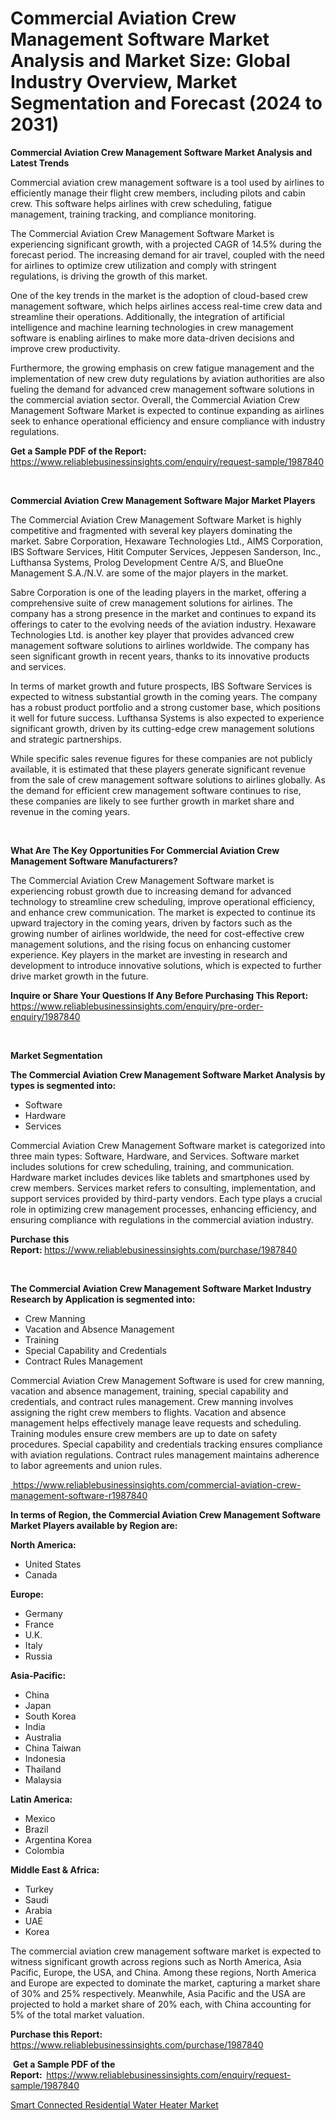 <p><h1>Commercial Aviation Crew Management Software Market Analysis and Market Size: Global Industry Overview, Market Segmentation and Forecast (2024 to 2031)</h1></p><p><strong>Commercial Aviation Crew Management Software Market Analysis and Latest Trends</strong></p>
<p><p>Commercial aviation crew management software is a tool used by airlines to efficiently manage their flight crew members, including pilots and cabin crew. This software helps airlines with crew scheduling, fatigue management, training tracking, and compliance monitoring.</p><p>The Commercial Aviation Crew Management Software Market is experiencing significant growth, with a projected CAGR of 14.5% during the forecast period. The increasing demand for air travel, coupled with the need for airlines to optimize crew utilization and comply with stringent regulations, is driving the growth of this market.</p><p>One of the key trends in the market is the adoption of cloud-based crew management software, which helps airlines access real-time crew data and streamline their operations. Additionally, the integration of artificial intelligence and machine learning technologies in crew management software is enabling airlines to make more data-driven decisions and improve crew productivity.</p><p>Furthermore, the growing emphasis on crew fatigue management and the implementation of new crew duty regulations by aviation authorities are also fueling the demand for advanced crew management software solutions in the commercial aviation sector. Overall, the Commercial Aviation Crew Management Software Market is expected to continue expanding as airlines seek to enhance operational efficiency and ensure compliance with industry regulations.</p></p>
<p><strong>Get a Sample PDF of the Report:&nbsp;</strong> <a href="https://www.reliablebusinessinsights.com/enquiry/request-sample/1987840">https://www.reliablebusinessinsights.com/enquiry/request-sample/1987840</a></p>
<p>&nbsp;</p>
<p><strong>Commercial Aviation Crew Management Software Major Market Players</strong></p>
<p><p>The Commercial Aviation Crew Management Software Market is highly competitive and fragmented with several key players dominating the market. Sabre Corporation, Hexaware Technologies Ltd., AIMS Corporation, IBS Software Services, Hitit Computer Services, Jeppesen Sanderson, Inc., Lufthansa Systems, Prolog Development Centre A/S, and BlueOne Management S.A./N.V. are some of the major players in the market.</p><p>Sabre Corporation is one of the leading players in the market, offering a comprehensive suite of crew management solutions for airlines. The company has a strong presence in the market and continues to expand its offerings to cater to the evolving needs of the aviation industry. Hexaware Technologies Ltd. is another key player that provides advanced crew management software solutions to airlines worldwide. The company has seen significant growth in recent years, thanks to its innovative products and services.</p><p>In terms of market growth and future prospects, IBS Software Services is expected to witness substantial growth in the coming years. The company has a robust product portfolio and a strong customer base, which positions it well for future success. Lufthansa Systems is also expected to experience significant growth, driven by its cutting-edge crew management solutions and strategic partnerships.</p><p>While specific sales revenue figures for these companies are not publicly available, it is estimated that these players generate significant revenue from the sale of crew management software solutions to airlines globally. As the demand for efficient crew management software continues to rise, these companies are likely to see further growth in market share and revenue in the coming years.</p></p>
<p>&nbsp;</p>
<p><strong>What Are The Key Opportunities For Commercial Aviation Crew Management Software Manufacturers?</strong></p>
<p><p>The Commercial Aviation Crew Management Software market is experiencing robust growth due to increasing demand for advanced technology to streamline crew scheduling, improve operational efficiency, and enhance crew communication. The market is expected to continue its upward trajectory in the coming years, driven by factors such as the growing number of airlines worldwide, the need for cost-effective crew management solutions, and the rising focus on enhancing customer experience. Key players in the market are investing in research and development to introduce innovative solutions, which is expected to further drive market growth in the future.</p></p>
<p><strong>Inquire or Share Your Questions If Any Before Purchasing This Report:</strong> <a href="https://www.reliablebusinessinsights.com/enquiry/pre-order-enquiry/1987840">https://www.reliablebusinessinsights.com/enquiry/pre-order-enquiry/1987840</a></p>
<p>&nbsp;</p>
<p><strong>Market Segmentation</strong></p>
<p><strong>The Commercial Aviation Crew Management Software Market Analysis by types is segmented into:</strong></p>
<p><ul><li>Software</li><li>Hardware</li><li>Services</li></ul></p>
<p><p>Commercial Aviation Crew Management Software market is categorized into three main types: Software, Hardware, and Services. Software market includes solutions for crew scheduling, training, and communication. Hardware market includes devices like tablets and smartphones used by crew members. Services market refers to consulting, implementation, and support services provided by third-party vendors. Each type plays a crucial role in optimizing crew management processes, enhancing efficiency, and ensuring compliance with regulations in the commercial aviation industry.</p></p>
<p><strong>Purchase this Report:&nbsp;</strong><a href="https://www.reliablebusinessinsights.com/purchase/1987840">https://www.reliablebusinessinsights.com/purchase/1987840</a></p>
<p>&nbsp;</p>
<p><strong>The Commercial Aviation Crew Management Software Market Industry Research by Application is segmented into:</strong></p>
<p><ul><li>Crew Manning</li><li>Vacation and Absence Management</li><li>Training</li><li>Special Capability and Credentials</li><li>Contract Rules Management</li></ul></p>
<p><p>Commercial Aviation Crew Management Software is used for crew manning, vacation and absence management, training, special capability and credentials, and contract rules management. Crew manning involves assigning the right crew members to flights. Vacation and absence management helps effectively manage leave requests and scheduling. Training modules ensure crew members are up to date on safety procedures. Special capability and credentials tracking ensures compliance with aviation regulations. Contract rules management maintains adherence to labor agreements and union rules.</p></p>
<p><a href="https://www.reliablebusinessinsights.com/commercial-aviation-crew-management-software-r1987840">&nbsp;https://www.reliablebusinessinsights.com/commercial-aviation-crew-management-software-r1987840</a></p>
<p><strong>In terms of Region, the Commercial Aviation Crew Management Software Market Players available by Region are:</strong></p>
<p>
    <p> <strong> North America: </strong>
        <ul>
            <li>United States</li>
            <li>Canada</li>
        </ul>
        </p> 
    <p> <strong> Europe: </strong>
        <ul>
            <li>Germany</li>
            <li>France</li>
            <li>U.K.</li>
            <li>Italy</li>
            <li>Russia</li>
        </ul>
        </p> 
    <p> <strong> Asia-Pacific: </strong>
        <ul>
            <li>China</li>
            <li>Japan</li>
            <li>South Korea</li>
            <li>India</li>
            <li>Australia</li>
            <li>China Taiwan</li>
            <li>Indonesia</li>
            <li>Thailand</li>
            <li>Malaysia</li>
        </ul>
        </p> 
    <p> <strong> Latin America: </strong>
        <ul>
            <li>Mexico</li>
            <li>Brazil</li>
            <li>Argentina Korea</li>
            <li>Colombia</li>
        </ul>
        </p> 
    <p> <strong> Middle East & Africa: </strong>
        <ul>
            <li>Turkey</li>
            <li>Saudi</li>
            <li>Arabia</li>
            <li>UAE</li>
            <li>Korea</li>
        </ul>
    </p>
    </p>
<p><p>The commercial aviation crew management software market is expected to witness significant growth across regions such as North America, Asia Pacific, Europe, the USA, and China. Among these regions, North America and Europe are expected to dominate the market, capturing a market share of 30% and 25% respectively. Meanwhile, Asia Pacific and the USA are projected to hold a market share of 20% each, with China accounting for 5% of the total market valuation.</p></p>
<p><strong>Purchase this Report: </strong><a href="https://www.reliablebusinessinsights.com/purchase/1987840">https://www.reliablebusinessinsights.com/purchase/1987840</a></p>
<p>&nbsp;<strong>Get a Sample PDF of the Report:&nbsp;&nbsp;</strong><a href="https://www.reliablebusinessinsights.com/enquiry/request-sample/1987840">https://www.reliablebusinessinsights.com/enquiry/request-sample/1987840</a></p>
<p><strong></strong></p>
<p><p><a href="https://github.com/nafiafirdania/Market-Research-Report-List-1/blob/main/smart-connected-residential-water-heater-market.md">Smart Connected Residential Water Heater Market</a></p></p>